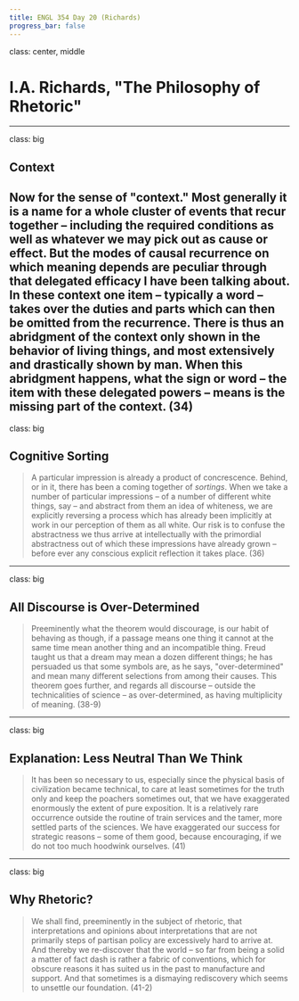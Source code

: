 ```yaml
---
title: ENGL 354 Day 20 (Richards)
progress_bar: false
---
```

class: center, middle

# I.A. Richards, "The Philosophy of Rhetoric"
---
class: big
## Context

Now for the sense of "context." Most generally it is a name for a whole cluster of events that recur together – including the required conditions as well as whatever we may pick out as cause or effect. But the modes of causal recurrence on which meaning depends are peculiar through that delegated efficacy I have been talking about. In these context one item – typically a word – takes over the duties and parts which can then be omitted from the recurrence. There is thus an abridgment of the context only shown in the behavior of living things, and most extensively and drastically shown by man. When this abridgment happens, what the sign or word – the item with these delegated powers – means is the missing part of the context. (34)
---
class: big
## Cognitive Sorting

> A particular impression is already a product of concrescence. Behind, or in it, there has been a coming together of *sortings*. When we take a number of particular impressions – of a number of different white things, say – and abstract from them an idea of whiteness, we are explicitly reversing a process which has already been implicitly at work in our perception of them as all white. Our risk is to confuse the abstractness we thus arrive at intellectually with the primordial abstractness out of which these impressions have already grown – before ever any conscious explicit reflection it takes place. (36)
---
class: big

## All Discourse is Over-Determined
> Preeminently what the theorem would discourage,  is our habit of behaving as though, if a passage means one thing it cannot at the same time mean another thing and an incompatible thing. Freud taught us that a dream may mean a dozen different things; he has persuaded us that some symbols are, as he says, "over-determined" and mean many different selections from among their causes. This theorem goes further, and regards all discourse – outside the technicalities of science – as over-determined, as having multiplicity of meaning. (38-9)
---
class: big
## Explanation: Less Neutral Than We Think
> It has been so necessary to us, especially since the physical basis of civilization became technical, to care at least sometimes for the truth only and keep the poachers sometimes out, that we have exaggerated enormously the extent of pure exposition. It is a relatively rare occurrence outside the routine of train services and the tamer, more settled parts of the sciences. We have exaggerated our success for strategic reasons – some of them good, because encouraging, if we do not too much hoodwink ourselves. (41)
---
class: big

## Why Rhetoric?

> We shall find, preeminently in the subject of rhetoric, that interpretations and opinions about interpretations that are not primarily steps of partisan policy are excessively hard to arrive at. And thereby we re-discover that the world – so far from being a solid a matter of fact dash is rather a fabric of conventions, which for obscure reasons it has suited us in the past to manufacture and support. And that sometimes is a dismaying rediscovery which seems to unsettle our foundation. (41-2)